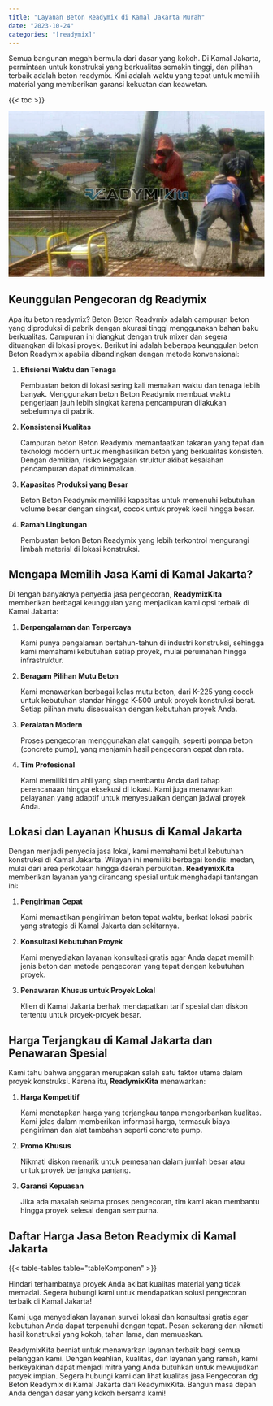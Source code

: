 ```yaml
---
title: "Layanan Beton Readymix di Kamal Jakarta Murah"
date: "2023-10-24"
categories: "[readymix]"
---
```


Semua bangunan megah bermula dari dasar yang kokoh. Di Kamal Jakarta, permintaan untuk konstruksi yang berkualitas semakin tinggi, dan pilihan terbaik adalah beton readymix. Kini adalah waktu yang tepat untuk memilih material yang memberikan garansi kekuatan dan keawetan.

{{< toc >}}

![Layanan Beton Readymix di Kamal Jakarta Murah](/images/readymix/cor-readymix-09.jpg)

## Keunggulan Pengecoran dg Readymix

Apa itu beton readymix? Beton Beton Readymix adalah campuran beton yang diproduksi di pabrik dengan akurasi tinggi menggunakan bahan baku berkualitas. Campuran ini diangkut dengan truk mixer dan segera dituangkan di lokasi proyek. Berikut ini adalah beberapa keunggulan beton Beton Readymix apabila dibandingkan dengan metode konvensional:

1. **Efisiensi Waktu dan Tenaga**

   Pembuatan beton di lokasi sering kali memakan waktu dan tenaga lebih banyak. Menggunakan beton Beton Readymix membuat waktu pengerjaan jauh lebih singkat karena pencampuran dilakukan sebelumnya di pabrik.

2. **Konsistensi Kualitas**

   Campuran beton Beton Readymix memanfaatkan takaran yang tepat dan teknologi modern untuk menghasilkan beton yang berkualitas konsisten. Dengan demikian, risiko kegagalan struktur akibat kesalahan pencampuran dapat diminimalkan.

3. **Kapasitas Produksi yang Besar**

   Beton Beton Readymix memiliki kapasitas untuk memenuhi kebutuhan volume besar dengan singkat, cocok untuk proyek kecil hingga besar.

4. **Ramah Lingkungan**

   Pembuatan beton Beton Readymix yang lebih terkontrol mengurangi limbah material di lokasi konstruksi.

## Mengapa Memilih Jasa Kami di Kamal Jakarta?

Di tengah banyaknya penyedia jasa pengecoran, **ReadymixKita** memberikan berbagai keunggulan yang menjadikan kami opsi terbaik di Kamal Jakarta:

1. **Berpengalaman dan Terpercaya**

   Kami punya pengalaman bertahun-tahun di industri konstruksi, sehingga kami memahami kebutuhan setiap proyek, mulai perumahan hingga infrastruktur.

2. **Beragam Pilihan Mutu Beton**

   Kami menawarkan berbagai kelas mutu beton, dari K-225 yang cocok untuk kebutuhan standar hingga K-500 untuk proyek konstruksi berat. Setiap pilihan mutu disesuaikan dengan kebutuhan proyek Anda.

3. **Peralatan Modern**

   Proses pengecoran menggunakan alat canggih, seperti pompa beton (concrete pump), yang menjamin hasil pengecoran cepat dan rata.

4. **Tim Profesional**

   Kami memiliki tim ahli yang siap membantu Anda dari tahap perencanaan hingga eksekusi di lokasi. Kami juga menawarkan pelayanan yang adaptif untuk menyesuaikan dengan jadwal proyek Anda.

## Lokasi dan Layanan Khusus di Kamal Jakarta

Dengan menjadi penyedia jasa lokal, kami memahami betul kebutuhan konstruksi di Kamal Jakarta. Wilayah ini memiliki berbagai kondisi medan, mulai dari area perkotaan hingga daerah perbukitan. **ReadymixKita** memberikan layanan yang dirancang spesial untuk menghadapi tantangan ini:

1. **Pengiriman Cepat**

   Kami memastikan pengiriman beton tepat waktu, berkat lokasi pabrik yang strategis di Kamal Jakarta dan sekitarnya.

2. **Konsultasi Kebutuhan Proyek**

   Kami menyediakan layanan konsultasi gratis agar Anda dapat memilih jenis beton dan metode pengecoran yang tepat dengan kebutuhan proyek.

3. **Penawaran Khusus untuk Proyek Lokal**

   Klien di Kamal Jakarta berhak mendapatkan tarif spesial dan diskon tertentu untuk proyek-proyek besar.

## Harga Terjangkau di Kamal Jakarta dan Penawaran Spesial

Kami tahu bahwa anggaran merupakan salah satu faktor utama dalam proyek konstruksi. Karena itu, **ReadymixKita** menawarkan:

1. **Harga Kompetitif**

   Kami menetapkan harga yang terjangkau tanpa mengorbankan kualitas. Kami jelas dalam memberikan informasi harga, termasuk biaya pengiriman dan alat tambahan seperti concrete pump.

2. **Promo Khusus**

   Nikmati diskon menarik untuk pemesanan dalam jumlah besar atau untuk proyek berjangka panjang.

3. **Garansi Kepuasan**

   Jika ada masalah selama proses pengecoran, tim kami akan membantu hingga proyek selesai dengan sempurna.

## Daftar Harga Jasa Beton Readymix di Kamal Jakarta

{{< table-tables table="tableKomponen" >}}

Hindari terhambatnya proyek Anda akibat kualitas material yang tidak memadai. Segera hubungi kami untuk mendapatkan solusi pengecoran terbaik di Kamal Jakarta!

Kami juga menyediakan layanan survei lokasi dan konsultasi gratis agar kebutuhan Anda dapat terpenuhi dengan tepat. Pesan sekarang dan nikmati hasil konstruksi yang kokoh, tahan lama, dan memuaskan.

ReadymixKita berniat untuk menawarkan layanan terbaik bagi semua pelanggan kami. Dengan keahlian, kualitas, dan layanan yang ramah, kami berkeyakinan dapat menjadi mitra yang Anda butuhkan untuk mewujudkan proyek impian. Segera hubungi kami dan lihat kualitas jasa Pengecoran dg Beton Readymix di Kamal Jakarta dari ReadymixKita. Bangun masa depan Anda dengan dasar yang kokoh bersama kami!